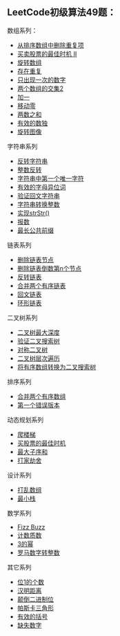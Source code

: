 ## LeetCode初级算法49题：

数组系列：
- [ 从排序数组中删除重复项](./src/main/java/com/example/topinterview/easy/array/array21_removeDuplicates.java)
- [ 买卖股票的最佳时机 II](./src/main/java/com/example/topinterview/easy/array/array22_maxProfit2.java)
- [ 旋转数组](./src/main/java/com/example/topinterview/easy/array/array23_reverse.java)
- [ 存在重复](./src/main/java/com/example/topinterview/easy/array/array24_containsDuplicate.java)
- [ 只出现一次的数字](./src/main/java/com/example/topinterview/easy/array/array25_singleNumber.java)
- [ 两个数组的交集2](./src/main/java/com/example/topinterview/easy/array/array26_intersect.java)
- [ 加一](./src/main/java/com/example/topinterview/easy/array/array27_plusOne.java)
- [ 移动零](./src/main/java/com/example/topinterview/easy/array/array28_moveZeroes.java)
- [ 两数之和](./src/main/java/com/example/topinterview/easy/array/array29_twoSum.java)
- [ 有效的数独](./src/main/java/com/example/topinterview/easy/array/array30_isValidSudoku.java)
- [旋转图像](./src/main/java/com/example/topinterview/easy/array/array31_rotate.java)

字符串系列
- [ 反转字符串](./src/main/java/com/example/topinterview/easy/string/array32_reverseString.java)
- [ 整数反转](./src/main/java/com/example/topinterview/easy/string/array33_reverse.java)
- [ 字符串中第一个唯一字符](./src/main/java/com/example/topinterview/easy/string/array34_firstUniqChar.java)
- [ 有效的字母异位词](./src/main/java/com/example/topinterview/easy/string/array35_isAnagram.java)
- [ 验证回文字符串](./src/main/java/com/example/topinterview/easy/string/array36_isPalindrome.java)
- [ 字符串转换整数](./src/main/java/com/example/topinterview/easy/string/array37_myAtoi.java)
- [ 实现strStr()](./src/main/java/com/example/topinterview/easy/string/array38_strStr.java)
- [ 报数](./src/main/java/com/example/topinterview/easy/string/array39_countAndSay.java)
- [ 最长公共前缀](./src/main/java/com/example/topinterview/easy/string/array40_longestCommonPrefix.java)

链表系列
- [ 删除链表节点](./src/main/java/com/example/topinterview/easy/linkedlist/array41_deleteNode.java)
- [ 删除链表倒数第n个节点](./src/main/java/com/example/topinterview/easy/linkedlist/array42_removeNthFromEnd.java)
- [ 反转链表](./src/main/java/com/example/topinterview/easy/linkedlist/array43_reverseList.java)
- [ 合并两个有序链表](./src/main/java/com/example/topinterview/easy/linkedlist/array44_mergeTwoLists.java)
- [ 回文链表](./src/main/java/com/example/topinterview/easy/linkedlist/array45_isPalindrome.java)
- [ 环形链表](./src/main/java/com/example/topinterview/easy/linkedlist/array46_hasCycle.java)  

二叉树系列
- [ 二叉树最大深度](./src/main/java/com/example/topinterview/easy/tree/array47_maxDepth.java)
- [ 验证二叉搜索树](./src/main/java/com/example/topinterview/easy/tree/array48_isValidBST.java)
- [ 对称二叉树](./src/main/java/com/example/topinterview/easy/tree/array49_isSymmetic.java)
- [ 二叉树层次遍历](./src/main/java/com/example/topinterview/easy/tree/array50_levelOrder.java)
- [ 将有序数组转换为二叉搜索树](./src/main/java/com/example/topinterview/easy/tree/array51_sortedArrayToBST.java)

排序系列
- [ 合并两个有序数组](./src/main/java/com/example/topinterview/easy/sort/array52_merge.java)
- [ 第一个错误版本](./src/main/java/com/example/topinterview/easy/sort/array53_firstBadVersion.java)

动态规划系列
- [ 爬楼梯](./src/main/java/com/example/topinterview/easy/dp/array54_climbStairs.java)
- [ 买股票的最佳时机](./src/main/java/com/example/topinterview/easy/dp/array55_maxProfit.java)
- [ 最大子序和](./src/main/java/com/example/topinterview/easy/dp/array56_maxSubArray.java)
- [ 打家劫舍](./src/main/java/com/example/topinterview/easy/dp/array57_rob.java)

设计系列
- [打乱数组](./src/main/java/com/example/topinterview/easy/design/array58_shufflearray.java)
- [最小栈](./src/main/java/com/example/topinterview/easy/design/array59_minstack.java)

数学系列
- [ Fizz Buzz](./src/main/java/com/example/topinterview/easy/math/array60_fizzBuzz.java)
- [ 计数质数](./src/main/java/com/example/topinterview/easy/math/array61_countPrimes.java)
- [ 3的幂](./src/main/java/com/example/topinterview/easy/math/array62_isPowerOfThree.java)
- [罗马数字转整数](./src/main/java/com/example/topinterview/easy/math/array63_romanToInt.java)

其它系列
- [ 位1的个数](./src/main/java/com/example/topinterview/easy/other/array64_hammingWeight.java)
- [ 汉明距离](./src/main/java/com/example/topinterview/easy/other/array65_hammingDistance.java)
- [ 颠倒二进制位](./src/main/java/com/example/topinterview/easy/other/array66_reverseBits.java)
- [ 帕斯卡三角形](./src/main/java/com/example/topinterview/easy/other/array67_pascalTriangle.java)
- [ 有效的括号](./src/main/java/com/example/topinterview/easy/other/array68_isValid.java)
- [ 缺失数字](./src/main/java/com/example/topinterview/easy/other/array69_missingNumber.java)
